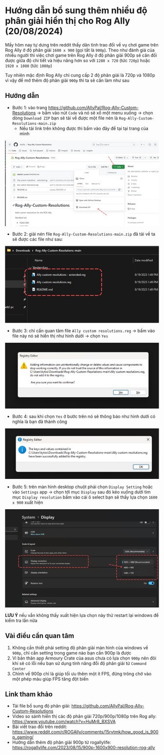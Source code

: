 # Hướng dẫn bổ sung thêm nhiều độ phân giải hiển thị cho Rog Ally (20/08/2024)

Mấy hôm nay tự dưng trên reddit thấy dân tình trao đổi về vụ chơi game trên Rog Ally ở độ phân giải `1600 x 900` (gọi tắt là `900p`). Theo như đánh giá của nhiều người thì việc chơi game trên Rog Ally ở độ phân giải 900p sẽ cân đối được giữa độ chi tiết và hiệu năng hơn so với `1280 x 720` (tức `720p`) hoặc `1920 x 1080` (tức `1080p`)

Tuy nhiên mặc định Rog Ally chỉ cung cấp 2 độ phân giải là 720p và 1080p vì vậy để mở thêm độ phân giải `900p` thì ta sẽ cần làm như sau

## Hướng dẫn

- Bước 1: vào trang https://github.com/AllyPal/Rog-Ally-Custom-Resolutions -> bấm vào nút `Code` và nó sẽ xổ một menu xuống -> chọn dòng `Download ZIP` bạn sẽ tải về được một file nén là `Rog-Ally-Custom-Resolutions-main.zip`
  - Nếu tải link trên không được thì bấm vào đây để tại tại trang của mình

![](./download-01.jpg)

- Bước 2: giải nén file `Rog-Ally-Custom-Resolutions-main.zip` đã tải về ta sẽ được các file như sau:

![](./download-02.jpg)

- Bước 3: chỉ cần quan tâm file `Ally custom resolutions.reg` -> bấm vào file này nó sẽ hiển thị như hình dưới -> chọn `Yes`

![](./install-01.jpg)

- Bước 4: sau khi chọn `Yes` ở bước trên nó sẽ thông báo như hình dưới có nghĩa là bạn đã thành công

![](./install-02.jpg)

- Bước 5: trên màn hình desktop chuột phải chọn `Display Setting` hoặc vào `Settings` app -> chọn tới mục `Display` sau đó kéo xuống dưới tìm mục `Display resolution` bấm vào cái ô select bạn sẽ thấy lựa chọn `1600 x 900` xuất hiện

![](./install-03.jpg)

**LƯU Ý** nếu vẫn không thấy xuất hiện lựa chọn này thử restart lại windows để kiểm tra lần nữa

## Vài điều cần quan tâm

1. Không cần thiết phải setting độ phân giải màn hình của windows về `900p`, chỉ cần setting trong game nào bạn cần 900p là được
2. Vì bản thân app Armoury Crate của asus chưa có lựa chọn `900p` nên đôi khi sẽ có lỗi nếu bạn sử dụng tính năng đổi độ phân giải từ `Command Center` 
3. Chỉnh về 900p chỉ là giúp tối ưu thêm một ít FPS, đừng trông chờ vào một phép màu giúp FPS tăng đột biến

## Link tham khảo

- Tải file bổ sung độ phân giải: https://github.com/AllyPal/Rog-Ally-Custom-Resolutions
- Video so sánh hiển thị các độ phân giải 720p/900p/1080p trên Rog ally: https://www.youtube.com/watch?v=HuMr8_BXSVA 
- Bài viết trao đổi trên reddit: https://www.reddit.com/r/ROGAlly/comments/15rvtmk/how_good_is_900p_gaming/ 
- Hướng dẫn thêm độ phân giải 900p từ rogallylife: https://rogallylife.com/2023/08/15/900p-1600x900-resolution-rog-ally